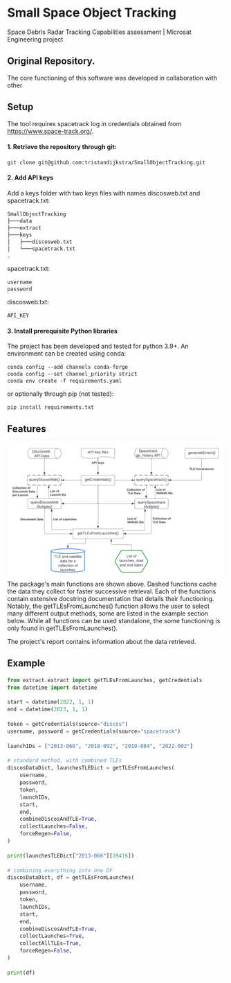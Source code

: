 # Small Space Object Tracking
Space Debris Radar Tracking Capabilities assessment | Microsat Engineering project
## Original Repository.
The core functioning of this software was developed in collaboration with other 

## Setup
The tool requires spacetrack log in credentials obtained from https://www.space-track.org/.
#### 1. Retrieve the repository through git:
```
git clone git@github.com:tristandijkstra/SmallObjectTracking.git
```
#### 2. Add API keys
Add a keys folder with two keys files with names discosweb.txt and spacetrack.txt:
```
SmallObjectTracking
├───data
├───extract
├───keys
│   ├───discosweb.txt
│   └───spacetrack.txt
.
```
spacetrack.txt:
```
username
password
```
discosweb.txt:
```
API_KEY
```
#### 3. Install prerequisite Python libraries
The project has been developed and tested for python 3.9+. An environment can be created using conda:
```
conda config --add channels conda-forge
conda config --set channel_priority strict
conda env create -f requirements.yaml
```
or optionally through pip (not tested):
```
pip install requirements.txt
```

## Features
![Functions Flow chart](docs/functionFlowChart.png)
The package's main functions are shown above. Dashed functions cache the data they collect for faster successive retrieval. Each of the functions contain extensive docstring documentation that details their functioning. Notably, the getTLEsFromLaunches() function allows the user to select many different output methods, some are listed in the example section below. While all functions can be used standalone, the some functioning is only found in getTLEsFromLaunches().

The project's report contains information about the data retrieved.
## Example
```py
from extract.extract import getTLEsFromLaunches, getCredentials
from datetime import datetime

start = datetime(2022, 1, 1)
end = datetime(2023, 1, 1)

token = getCredentials(source="discos")
username, password = getCredentials(source="spacetrack")

launchIDs = ["2013-066", "2018-092", "2019-084", "2022-002"]

# standard method, with combined TLEs
discosDataDict, launchesTLEDict = getTLEsFromLaunches(
    username,
    password,
    token,
    launchIDs,
    start,
    end,
    combineDiscosAndTLE=True,
    collectLaunches=False,
    forceRegen=False,
)

print(launchesTLEDict["2013-066"][39416])

# combining everything into one DF
discosDataDict, df = getTLEsFromLaunches(
    username,
    password,
    token,
    launchIDs,
    start,
    end,
    combineDiscosAndTLE=True,
    collectLaunches=True,
    collectAllTLEs=True,
    forceRegen=False,
)

print(df)
```